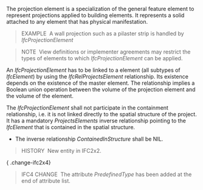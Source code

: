 The projection element is a specialization of the general feature element to represent projections applied to building elements. It represents a solid attached to any element that has physical manifestation.

> EXAMPLE&nbsp; A wall projection such as a pilaster strip is handled by _IfcProjectionElement_

> NOTE&nbsp; View definitions or implementer agreements may restrict the types of elements to which _IfcProjectionElement_ can be applied.

An _IfcProjectionElement_ has to be linked to a element (all subtypes of _IfcElement_) by using the _IfcRelProjectsElement_ relationship. Its existence depends on the existence of the master element. The relationship implies a Boolean union operation between the volume of the projection element and the volume of the element.

The _IfcProjectionElement_ shall not participate in the containment relationship, i.e. it is not linked directly to the spatial structure of the project. It has a mandatory _ProjectsElements_ inverse relationship pointing to the _IfcElement_ that is contained in the spatial structure.

* The inverse relationship _ContainedInStructure_ shall be NIL.

> HISTORY&nbsp; New entity in IFC2x2.

{ .change-ifc2x4}
> IFC4 CHANGE&nbsp; The attribute _PredefinedType_ has been added at the end of attribute list.